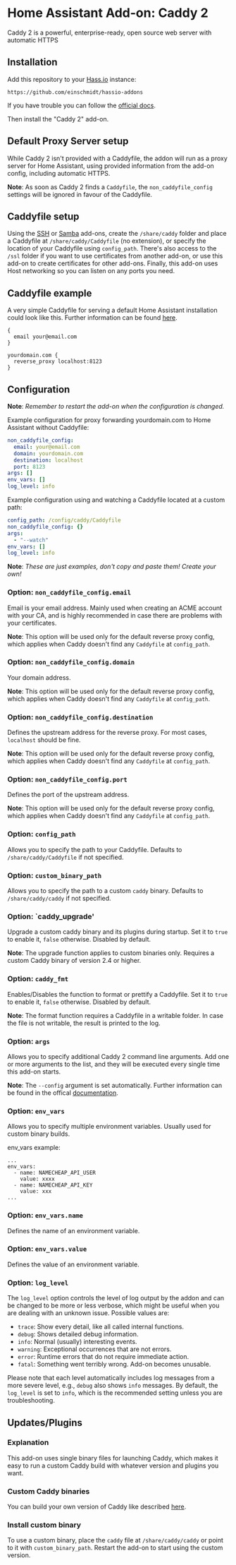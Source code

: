 # Home Assistant Add-on: Caddy 2

Caddy 2 is a powerful, enterprise-ready, open source web server with automatic HTTPS

## Installation

Add this repository to your [Hass.io](https://home-assistant.io/hassio/) instance:

`https://github.com/einschmidt/hassio-addons`

If you have trouble you can follow the [official docs](https://home-assistant.io/hassio/installing_third_party_addons/).

Then install the "Caddy 2" add-on.

## Default Proxy Server setup

While Caddy 2 isn't provided with a Caddyfile, the addon will run as a proxy
server for Home Assistant, using provided information from the add-on config,
including automatic HTTPS.

**Note**: As soon as Caddy 2 finds a `Caddyfile`, the `non_caddyfile_config`
settings will be ignored in favour of the Caddyfile.

## Caddyfile setup

Using the [SSH][ssh] or [Samba][samba] add-ons, create the `/share/caddy`
folder and place a Caddyfile at `/share/caddy/Caddyfile` (no extension),
or specify the location of your Caddyfile using `config_path`. There's
also access to the `/ssl` folder if you want to use certificates from
another add-on, or use this add-on to create certificates for other
add-ons. Finally, this add-on uses Host networking so you can listen
on any ports you need.

## Caddyfile example

A very simple Caddyfile for serving a default Home Assistant installation
could look like this.
Further information can be found [here](https://caddyserver.com/docs/caddyfile).

```
{
  email your@email.com
}

yourdomain.com {
  reverse_proxy localhost:8123
}
```

## Configuration

**Note**: _Remember to restart the add-on when the configuration is changed._

Example configuration for proxy forwarding yourdomain.com to Home Assistant
without Caddyfile:

```yaml
non_caddyfile_config:
  email: your@email.com
  domain: yourdomain.com
  destination: localhost
  port: 8123
args: []
env_vars: []
log_level: info
```

Example configuration using and watching a Caddyfile located at a custom path:

```yaml
config_path: /config/caddy/Caddyfile
non_caddyfile_config: {}
args:
  - "--watch"
env_vars: []
log_level: info
```

**Note**: _These are just examples, don't copy and paste them! Create your own!_

### Option: `non_caddyfile_config.email`

Email is your email address. Mainly used when creating an ACME account with your
CA, and is highly recommended in case there are problems with your certificates.

**Note**: This option will be used only for the default reverse proxy config,
which applies when Caddy doesn't find any `Caddyfile` at `config_path`.

### Option: `non_caddyfile_config.domain`

Your domain address.

**Note**: This option will be used only for the default reverse proxy config,
which applies when Caddy doesn't find any `Caddyfile` at `config_path`.

### Option: `non_caddyfile_config.destination`

Defines the upstream address for the reverse proxy.
For most cases, `localhost` should be fine.

**Note**: This option will be used only for the default reverse proxy config,
which applies when Caddy doesn't find any `Caddyfile` at `config_path`.

### Option: `non_caddyfile_config.port`

Defines the port of the upstream address.

**Note**: This option will be used only for the default reverse proxy config,
which applies when Caddy doesn't find any `Caddyfile` at `config_path`.

### Option: `config_path`

Allows you to specify the path to your Caddyfile.
Defaults to `/share/caddy/Caddyfile` if not specified.

### Option: `custom_binary_path`

Allows you to specify the path to a custom `caddy` binary.
Defaults to `/share/caddy/caddy` if not specified.

### Option: `caddy_upgrade'

Upgrade a custom caddy binary and its plugins during startup. Set it to `true` 
to enable it, `false` otherwise.
Disabled by default.

**Note**: The upgrade function applies to custom binaries only. Requires a
custom Caddy binary of version 2.4 or higher.

### Option: `caddy_fmt`

Enables/Disables the function to format or prettify a Caddyfile. Set it to 
`true` to enable it, `false` otherwise.
Disabled by default.

**Note**: The format function requires a Caddyfile in a writable folder. In case
the file is not writable, the result is printed to the log.

### Option: `args`

Allows you to specify additional Caddy 2 command line arguments.
Add one or more arguments to the list, and they will be executed
every single time this add-on starts.

**Note**: The `--config` argument is set automatically.
Further information can be found in the offical [documentation](https://caddyserver.com/docs/command-line#caddy-run).

### Option: `env_vars`

Allows you to specify multiple environment variables.
Usually used for custom binary builds.

env_vars example:

```
...
env_vars:
  - name: NAMECHEAP_API_USER
    value: xxxx
  - name: NAMECHEAP_API_KEY
    value: xxx
...
```

### Option: `env_vars.name`

Defines the name of an environment variable.

### Option: `env_vars.value`

Defines the value of an environment variable.

### Option: `log_level`

The `log_level` option controls the level of log output by the addon and can
be changed to be more or less verbose, which might be useful when you are
dealing with an unknown issue. Possible values are:

- `trace`: Show every detail, like all called internal functions.
- `debug`: Shows detailed debug information.
- `info`: Normal (usually) interesting events.
- `warning`: Exceptional occurrences that are not errors.
- `error`: Runtime errors that do not require immediate action.
- `fatal`: Something went terribly wrong. Add-on becomes unusable.

Please note that each level automatically includes log messages from a
more severe level, e.g., `debug` also shows `info` messages. By default,
the `log_level` is set to `info`, which is the recommended setting unless
you are troubleshooting.

## Updates/Plugins

### Explanation

This add-on uses single binary files for launching Caddy,
which makes it easy to run a custom Caddy build with whatever
version and plugins you want.

### Custom Caddy binaries

You can build your own version of Caddy like described [here](https://caddyserver.com/docs/build#xcaddy).

### Install custom binary

To use a custom binary, place the `caddy` file at `/share/caddy/caddy` or
point to it with `custom_binary_path`. Restart the add-on to start using
the custom version.

[ssh]: https://home-assistant.io/addons/ssh/
[samba]: https://home-assistant.io/addons/samba/
